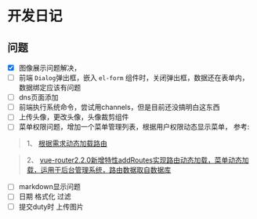 # 开发日记

## 问题
- [x] 图像展示问题解决，
- [ ] 前端 `Dialog`弹出框，嵌入 `el-form` 组件时，关闭弹出框，数据还在表单内，数据绑定应该有问题
- [ ] dns页面添加
- [ ] 前端执行系统命令，尝试用channels，但是目前还没搞明白这东西
- [ ] 上传头像，更改头像，头像裁剪组件
- [ ] 菜单权限问题，增加一个菜单管理列表，根据用户权限动态显示菜单， 参考:
> 1、 [根据需求动态加载路由](https://blog.yqiu.net/2017/07/06/vue-dynamic-load-router/)

> 2、 [vue-router2.2.0新增特性addRoutes实现路由动态加载，菜单动态加载，运用于后台管理系统，路由数据取自数据库](http://blog.csdn.net/s8460049/article/details/61190709)

- [ ] markdown显示问题
- [ ] 日期 格式化 过滤
- [ ] 提交duty时 上传图片
